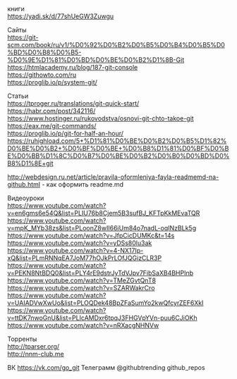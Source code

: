 книги</br>
https://yadi.sk/d/77shUeGW3Zuwgu</br>

Сайты</br>
https://git-scm.com/book/ru/v1/%D0%92%D0%B2%D0%B5%D0%B4%D0%B5%D0%BD%D0%B8%D0%B5-%D0%9E%D1%81%D0%BD%D0%BE%D0%B2%D1%8B-Git</br>
https://htmlacademy.ru/blog/187-git-console</br>
https://githowto.com/ru</br>
https://proglib.io/p/system-git/</br>

Статьи</br>
https://tproger.ru/translations/git-quick-start/</br>
https://habr.com/post/342116/</br>
https://www.hostinger.ru/rukovodstva/osnovi-git-chto-takoe-git</br>
https://eax.me/git-commands/</br>
https://proglib.io/p/git-for-half-an-hour/</br>
https://ruhighload.com/5+%D1%81%D0%BE%D0%B2%D0%B5%D1%82%D0%BE%D0%B2+%D0%BF%D0%BE+%D0%B8%D1%81%D0%BF%D0%BE%D0%BB%D1%8C%D0%B7%D0%BE%D0%B2%D0%B0%D0%BD%D0%B8%D1%8E+git</br>

http://webdesign.ru.net/article/pravila-oformleniya-fayla-readmemd-na-github.html - как оформить readme.md


Видеоуроки</br>
https://www.youtube.com/watch?v=en6gms6e54Q&list=PLIU76b8Cjem5B3sufBJ_KFTpKkMEvaTQR</br>
https://www.youtube.com/watch?v=mpK_MYb38zs&list=PLoonZ8wII66iUm84o7nadL-oqINzBLk5g</br>
https://www.youtube.com/watch?v=JfpCicDUMKc&t=14s</br>
https://www.youtube.com/watch?v=yDSs80lu3ak</br>
https://www.youtube.com/watch?v=4-NX17Ip-xQ&list=PLmRNNqEA7JoM77hOJkPrLOfJQGizCLR3P</br>
https://www.youtube.com/watch?v=PEKN8NtBDQ0&list=PLY4rE9dstrJyTdVJpv7FibSaXB4BHPInb</br>
https://www.youtube.com/watch?v=TMeZGvtQnT8</br>
https://www.youtube.com/watch?v=SZARWakrCro</br>
https://www.youtube.com/watch?v=UAIADVwXwUo&list=PLOQDek48BpZFaSumYo2kwQfcyrZEF6XkI</br>
https://www.youtube.com/watch?v=ttDK7nwoGnU&list=PLIcAMDxr6tpqJ3FHGVpYVn-puu6CJiOKh</br>
https://www.youtube.com/watch?v=nRXacgNHNVw</br>

Торренты </br>
http://tparser.org/</br>
http://nnm-club.me</br>

ВК
https://vk.com/go_git
Телеграмм
@githubtrending
github_repos

